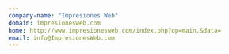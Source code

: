 ```yaml
---
company-name: "Impresiones Web"
domain: impresionesweb.com
home: http://www.impresionesweb.com/index.php?op=main.&data=
email: info@ImpresionesWeb.com
---
```




